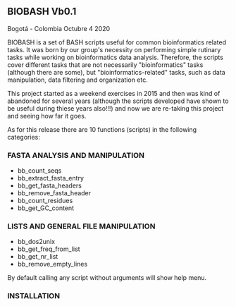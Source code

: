 ## BIOBASH Vb0.1
Bogotá - Colombia Octubre 4 2020

BIOBASH is a set of BASH scripts useful for common bioinformatics related tasks.
It was born by our group's necessity on performing simple rutinary tasks while working
on bioinformatics data analysis.
Therefore, the scripts cover different tasks that are not necessarily "bioinformatics" tasks (although there are some),
but "bioinformatics-related" tasks, such as data manipulation, data filtering and organization etc.

This project started as a weekend exercises in 2015 and then was kind of abandoned for several years (although the scripts developed
have shown to be useful during thiese years also!!!) and now we are re-taking this project and seeing how far it goes.

As for this release there are 10 functions (scripts) in the following categories:


### FASTA ANALYSIS AND MANIPULATION
* bb_count_seqs
* bb_extract_fasta_entry
* bb_get_fasta_headers
* bb_remove_fasta_header
* bb_count_residues
* bb_get_GC_content

### LISTS AND GENERAL FILE MANIPULATION
* bb_dos2unix
* bb_get_freq_from_list
* bb_get_nr_list
* bb_remove_empty_lines

By default calling any script without arguments will show help menu.

### INSTALLATION






